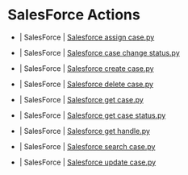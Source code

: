 

 # SalesForce Actions 

* | SalesForce | [Salesforce assign case.py](https://github.com/unskript/Awesome-CloudOps-Automation/tree/master/SalesForce/legos/salesforce_assign_case) 

* | SalesForce | [Salesforce case change status.py](https://github.com/unskript/Awesome-CloudOps-Automation/tree/master/SalesForce/legos/salesforce_case_change_status) 

* | SalesForce | [Salesforce create case.py](https://github.com/unskript/Awesome-CloudOps-Automation/tree/master/SalesForce/legos/salesforce_create_case) 

* | SalesForce | [Salesforce delete case.py](https://github.com/unskript/Awesome-CloudOps-Automation/tree/master/SalesForce/legos/salesforce_delete_case) 

* | SalesForce | [Salesforce get case.py](https://github.com/unskript/Awesome-CloudOps-Automation/tree/master/SalesForce/legos/salesforce_get_case) 

* | SalesForce | [Salesforce get case status.py](https://github.com/unskript/Awesome-CloudOps-Automation/tree/master/SalesForce/legos/salesforce_get_case_status) 

* | SalesForce | [Salesforce get handle.py](https://github.com/unskript/Awesome-CloudOps-Automation/tree/master/SalesForce/legos/salesforce_get_handle) 

* | SalesForce | [Salesforce search case.py](https://github.com/unskript/Awesome-CloudOps-Automation/tree/master/SalesForce/legos/salesforce_search_case) 

* | SalesForce | [Salesforce update case.py](https://github.com/unskript/Awesome-CloudOps-Automation/tree/master/SalesForce/legos/salesforce_update_case) 

